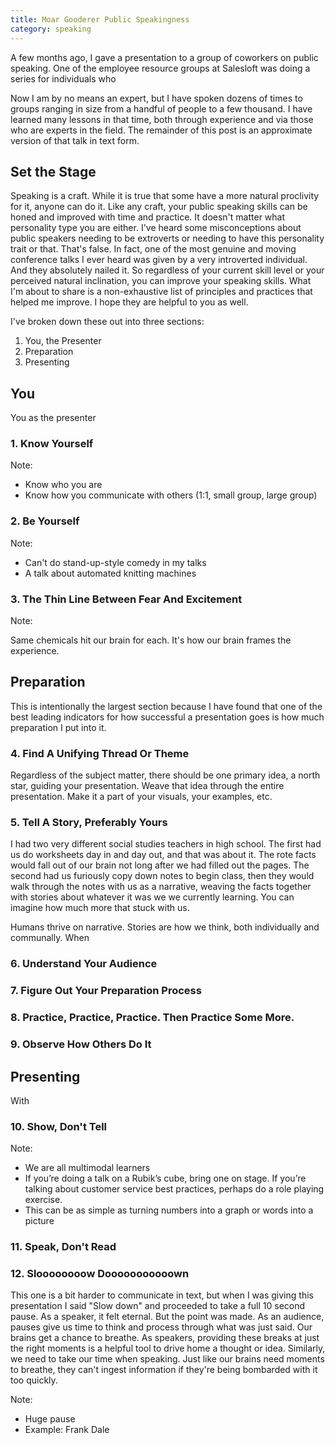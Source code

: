```yaml
---
title: Moar Gooderer Public Speakingness
category: speaking
---
```


A few months ago, I gave a presentation to a group of coworkers on public speaking. One of the employee resource groups at Salesloft was doing a series for individuals who

Now I am by no means an expert, but I have spoken dozens of times to groups ranging in size from a handful of people to a few thousand. I have learned many lessons in that time, both through experience and via those who are experts in the field. The remainder of this post is an approximate version of that talk in text form.

## Set the Stage

Speaking is a craft. While it is true that some have a more natural proclivity for it, anyone can do it. Like any craft, your public speaking skills can be honed and improved with time and practice. It doesn't matter what personality type you are either. I've heard some misconceptions about public speakers needing to be extroverts or needing to have this personality trait or that. That's false. In fact, one of the most genuine and moving conference talks I ever heard was given by a very introverted individual. And they absolutely nailed it. So regardless of your current skill level or your perceived natural inclination, you can improve your speaking skills. What I'm about to share is a non-exhaustive list of principles and practices that helped me improve. I hope they are helpful to you as well.

I've broken down these out into three sections:

1. You, the Presenter
2. Preparation
3. Presenting

## You

You as the presenter

### 1. Know Yourself

Note:

- Know who you are
- Know how you communicate with others (1:1, small group, large group)

### 2. Be Yourself

Note:

- Can't do stand-up-style comedy in my talks
- A talk about automated knitting machines

### 3. The Thin Line Between Fear And Excitement

Note:

Same chemicals hit our brain for each. It's how our brain frames the experience.

## Preparation

This is intentionally the largest section because I have found that one of the best leading indicators for how successful a presentation goes is how much preparation I put into it.

### 4. Find A Unifying Thread Or Theme

Regardless of the subject matter, there should be one primary idea, a north star, guiding your presentation. Weave that idea through the entire presentation. Make it a part of your visuals, your examples, etc.

### 5. Tell A Story, Preferably Yours

I had two very different social studies teachers in high school. The first had us do worksheets day in and day out, and that was about it. The rote facts would fall out of our brain not long after we had filled out the pages. The second had us furiously copy down notes to begin class, then they would walk through the notes with us as a narrative, weaving the facts together with stories about whatever it was we we currently learning. You can imagine how much more that stuck with us.

Humans thrive on narrative. Stories are how we think, both individually and communally. When

### 6. Understand Your Audience

### 7. Figure Out Your Preparation Process

### 8. Practice, Practice, Practice. Then Practice Some More.

### 9. Observe How Others Do It

<!-- .slide: data-background="./resources/moar-gooderer-public-speakingness/presenting.jpg" -->

## Presenting

With

### 10. Show, Don't Tell

Note:

- We are all multimodal learners
- If you’re doing a talk on a Rubik’s cube, bring one on stage. If you’re talking about customer service best practices, perhaps do a role playing exercise.
- This can be as simple as turning numbers into a graph or words into a picture

### 11. Speak, Don't Read

### 12. Sloooooooow Dooooooooooown

This one is a bit harder to communicate in text, but when I was giving this presentation I said "Slow down" and proceeded to take a full 10 second pause. As a speaker, it felt eternal. But the point was made. As an audience, pauses give us time to think and process through what was just said. Our brains get a chance to breathe. As speakers, providing these breaks at just the right moments is a helpful tool to drive home a thought or idea. Similarly, we need to take our time when speaking. Just like our brains need moments to breathe, they can't ingest information if they're being bombarded with it too quickly.

Note:

- Huge pause
- Example: Frank Dale
